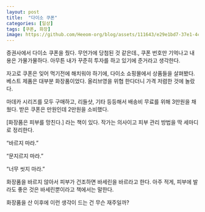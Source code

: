 ```yaml
---
layout: post
title:  "다이소 쿠폰"
categories: [일상]
tags: [쿠폰, 화장]
image: https://github.com/Heeom-org/blog/assets/111643/e29e1bd7-37e1-4cf8-8212-212df762d90b
---
```


증권사에서 다이소 쿠폰을 줬다. 무언가에 당첨된 것 같은데., 쿠폰 번호만 기억나고 내용은 가물가물하다. 아무튼 내가 꾸준히 투자를 하고 있기에 준거라고 생각한다.

자고로 쿠폰은 잊어 먹기전에 해치워야 하기에, 다이소 쇼핑몰에서 상품들을 살펴봤다. 베스트 제품은 대부분 화장품이었다. 올리브영을 위협 한다더니 가격 저렴한 것에 놀랐다.

마데카 시리즈를 모두 구매하고, 리들샷, 기타 등등해서 배송비 무료를 위해 3만원을 채웠다. 받은 쿠폰은 만원인데 2만원을 소비했다. 

[화장품은 피부를 망친다.] 라는 책이 있다. 작가는 의사이고 피부 관리 방법을 딱 세마디로 정리한다.

“바르지 마라.”

“문지르지 마라.”

“너무 씻지 마라.”

화장품을 바르지 않아서 피부가 건조하면 바세린을 바르라고 한다. 아주 적게, 피부에 발라도 좋은 것은 바세린뿐이라고 책에서는 말한다.

화장품을 산 이후에 이런 생각이 드는 건 무슨 재주일까?
